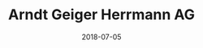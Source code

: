﻿---
title:          "Arndt Geiger Herrmann AG"
date:           "2018-07-05"
draft:          false
robotsExclude:  true
forceNowrap:    false
---
